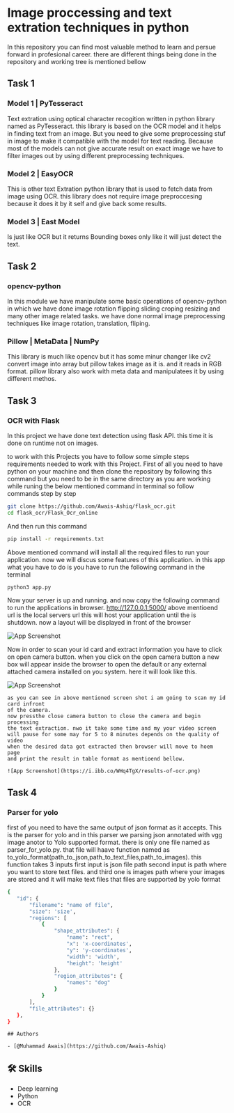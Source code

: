 # Image proccessing and text extration techniques in python
 In this repository you can find most valuable method to learn and persue forward in profesional career.
 there are different things being done in the repository and working tree is mentioned bellow

 ## Task 1
  ### Model 1 | PyTesseract
Text extration using optical character recogition written in python library named as PyTesseract.
this library is based on the OCR model and it helps in finding text from an image.
But you need to give some preprocessing stuf in image to make it compatible with the model for text reading.
Because most of the models can not give accurate result on exact image we have to filter images out by using 
different preprocessing techniques. 

 ### Model 2 | EasyOCR
This is other text  Extration python library that is used to fetch data from image using OCR.
this library does not require image preproccesing because it does it by it self and give back some results.

 ### Model 3 | East Model 
Is just like OCR but it returns Bounding boxes only like it will just detect the text.

## Task 2
 ### opencv-python
In this module we have manipulate some basic operations of opencv-python in which we have done 
image rotation flipping  sliding croping resizing and many other image related tasks.
we have done normal image preprocessing techniques like image rotation, translation, fliping.
 
 ### Pillow | MetaData | NumPy
This library is much like opencv but it has some minur changer like cv2 convert image into array but pillow takes image as it is. and it reads in RGB format. pillow library also work with meta data and manipulatees it by using different 
methos.
## Task 3
 ### OCR with Flask
In this project we have done text detection using flask API. this time it is done on runtime not on images.

to work with this Projects you have to follow some simple steps
requirements needed to work with this Project.
First of all you need to have python on your machine
and then clone the repository by following this command
but you need to be in the same directory as you are working while 
runing the below mentioned command in terminal
so follow commands step by step

```bash  
git clone https://github.com/Awais-Ashiq/flask_ocr.git
cd flask_ocr/Flask_Ocr_online
```
And then run this command
```bash  
pip install -r requirements.txt
```
Above mentioned command will install all the required files to run your application.
now we will discus some features of this application.
in this app what you have to do is you have to run the following command
in the terminal
```bash  
python3 app.py
```
Now your server is up and running. and now copy the following command to run the
applications in browser.
http://127.0.0.1:5000/
above mentioend url is the local servers url this will host your application until the 
is shutdown.
now a layout will be displayed in front of the browser

![App Screenshot](https://i.ibb.co/vBzHvwv/flask-ocr-online.png)

Now in order to scan your id card and extract information you have to click on open camera
button. 
when you click on the open camera button a new box will appear inside the 
browser to open the default or any external attached camera installed on you system.
here it will look like this.

![App Screenshot](https://i.ibb.co/1dD6SgL/camera-open.png)

    as you can see in above mentioned screen shot i am going to scan my id card infront
    of the camera. 
    now pressthe close camera button to close the camera and begin processing
    the text extraction. nwo it take some time and my your video screen
    will pause for some may for 5 to 8 minutes depends on the quality of video
    when the desired data got extracted then browser will move to hoem page
    and print the result in table format as mentioend bellow.

    ![App Screenshot](https://i.ibb.co/WHq4TgX/results-of-ocr.png)
## Task 4
 ### Parser for yolo
 first of you need to have the same output of json format as it accepts. This is the parser for yolo and in this parser we parsing json annotated with vgg image anotor to Yolo supported format. there is only one file named as parser_for_yolo.py. that file will haave function named as to_yolo_format(path_to_json,path_to_text_files,path_to_images). this function takes 3 inputs first input is json file path second input is path where you want to store text files. and third one is images path where your images are stored and it will make text files that files are supported by yolo format
 ```bash
 {
    "id": {
        "filename": "name of file",
        "size": 'size',
        "regions": [
            {
                "shape_attributes": {
                    "name": "rect",
                    "x": 'x-coordinates',
                    "y": 'y-coordinates',
                    "width": 'width',
                    "height": 'height'
                },
                "region_attributes": {
                    "names": "dog"
                }
            }
        ],
        "file_attributes": {}
    },
 }
 ```


    ## Authors

    - [@Muhammad Awais](https://github.com/Awais-Ashiq)



## 🛠 Skills
- Deep learning
- Python
- OCR



         